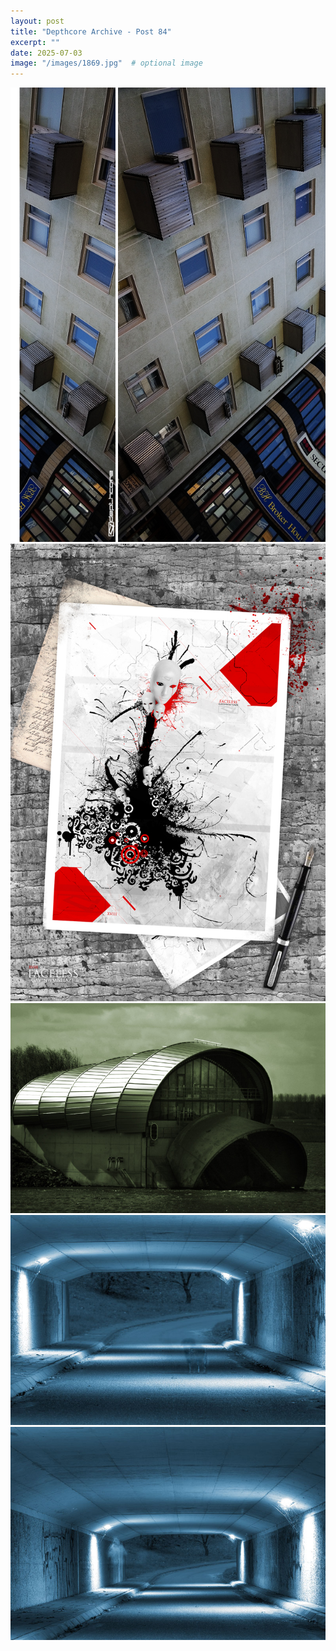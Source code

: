```yaml
---
layout: post
title: "Depthcore Archive - Post 84"
excerpt: ""
date: 2025-07-03
image: "/images/1869.jpg"  # optional image
---
```


<img src="/images/1869.jpg">
<img src="/images/1870.jpg" alt="1870.jpg"/>
<img src="/images/1871.jpg" alt="1871.jpg"/>
<img src="/images/1872.jpg" alt="1872.jpg"/>
<img src="/images/1873.jpg" alt="1873.jpg"/>
